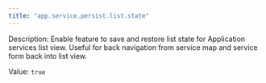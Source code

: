 ```yaml
---
title: "app.service.persist.list.state"
---
```


Description: Enable feature to save and restore list state for Application services list view.
Useful for back navigation from service map and service form back into list view.


Value: `true`